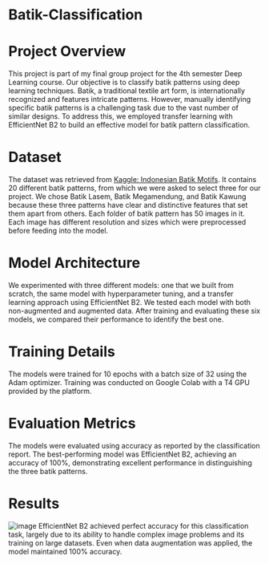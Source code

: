 # Batik-Classification

# Project Overview
This project is part of my final group project for the 4th semester Deep Learning course. Our objective is to classify batik patterns using deep learning techniques. Batik, a traditional textile art form, is internationally recognized and features intricate patterns. However, manually identifying specific batik patterns is a challenging task due to the vast number of similar designs. To address this, we employed transfer learning with EfficientNet B2 to build an effective model for batik pattern classification.

# Dataset
The dataset was retrieved from [Kaggle: Indonesian Batik Motifs](https://www.kaggle.com/datasets/dionisiusdh/indonesian-batik-motifs). It contains 20 different batik patterns, from which we were asked to select three for our project. We chose Batik Lasem, Batik Megamendung, and Batik Kawung because these three patterns have clear and distinctive features that set them apart from others. Each folder of batik pattern has 50 images in it. Each image has different resolution and sizes which were preprocessed before feeding into the model. 

# Model Architecture
We experimented with three different models: one that we built from scratch, the same model with hyperparameter tuning, and a transfer learning approach using EfficientNet B2. We tested each model with both non-augmented and augmented data. After training and evaluating these six models, we compared their performance to identify the best one.

# Training Details 
The models were trained for 10 epochs with a batch size of 32 using the Adam optimizer. Training was conducted on Google Colab with a T4 GPU provided by the platform.

# Evaluation Metrics
The models were evaluated using accuracy as reported by the classification report. The best-performing model was EfficientNet B2, achieving an accuracy of 100%, demonstrating excellent performance in distinguishing the three batik patterns.

# Results 
![image](https://github.com/user-attachments/assets/fdea9510-5eff-4ad5-808f-4fdcd08f9c19)
EfficientNet B2 achieved perfect accuracy for this classification task, largely due to its ability to handle complex image problems and its training on large datasets. Even when data augmentation was applied, the model maintained 100% accuracy.
